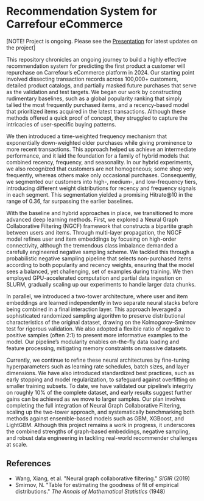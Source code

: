 # Recommendation System for Carrefour eCommerce

[NOTE! Project is ongoing. Please see the [Presentation](https://github.com/ZahirAhmadChaudhry/Recommendation_Systems_Kaggle/blob/main/Presentation/Recommendation_systems_Kaggle.pdf) for latest updates on the project]


This repository chronicles an ongoing journey to build a highly effective recommendation system for predicting the first product a customer will repurchase on Carrefour’s eCommerce platform in 2024. Our starting point involved dissecting transaction records across 100,000+ customers, detailed product catalogs, and partially masked future purchases that serve as the validation and test targets. We began our work by constructing rudimentary baselines, such as a global popularity ranking that simply tallied the most frequently purchased items, and a recency-based model that prioritized items acquired in the latest transactions. Although these methods offered a quick proof of concept, they struggled to capture the intricacies of user-specific buying patterns.

We then introduced a time-weighted frequency mechanism that exponentially down-weighted older purchases while giving prominence to more recent transactions. This approach helped us achieve an intermediate performance, and it laid the foundation for a family of hybrid models that combined recency, frequency, and seasonality. In our hybrid experiments, we also recognized that customers are not homogeneous; some shop very frequently, whereas others make only occasional purchases. Consequently, we segmented our customers into high-, medium-, and low-frequency tiers, introducing different weight distributions for recency and frequency signals in each segment. This segmentation yielded a promising Hitrate@10 in the range of 0.36, far surpassing the earlier baselines.

With the baseline and hybrid approaches in place, we transitioned to more advanced deep learning methods. First, we explored a Neural Graph Collaborative Filtering (NGCF) framework that constructs a bipartite graph between users and items. Through multi-layer propagation, the NGCF model refines user and item embeddings by focusing on high-order connectivity, although the tremendous class imbalance demanded a carefully engineered negative sampling scheme. We tackled this through a probabilistic negative sampling pipeline that selects non-purchased items according to both popularity and recency weights, ensuring that the model sees a balanced, yet challenging, set of examples during training. We then employed GPU-accelerated computation and partial data ingestion on SLURM, gradually scaling up our experiments to handle larger data chunks.

In parallel, we introduced a two-tower architecture, where user and item embeddings are learned independently in two separate neural stacks before being combined in a final interaction layer. This approach leveraged a sophisticated randomized sampling algorithm to preserve distributional characteristics of the original dataset, drawing on the Kolmogorov–Smirnov test for rigorous validation. We also adopted a flexible ratio of negative to positive samples (often 2:1) to present more informative examples to the model. Our pipeline’s modularity enables on-the-fly data loading and feature processing, mitigating memory constraints on massive datasets.

Currently, we continue to refine these neural architectures by fine-tuning hyperparameters such as learning rate schedules, batch sizes, and layer dimensions. We have also introduced standardized best practices, such as early stopping and model regularization, to safeguard against overfitting on smaller training subsets. To date, we have validated our pipeline’s integrity on roughly 10% of the complete dataset, and early results suggest further gains can be achieved as we move to larger samples. Our plan involves completing the full integration of Neural Graph Collaborative Filtering, scaling up the two-tower approach, and systematically benchmarking both methods against ensemble-based models such as GBM, XGBoost, and LightGBM. Although this project remains a work in progress, it underscores the combined strengths of graph-based embeddings, negative sampling, and robust data engineering in tackling real-world recommender challenges at scale.

## References

- Wang, Xiang, et al. "Neural graph collaborative filtering." *SIGIR* (2019)  
- Smirnov, N. "Table for estimating the goodness of fit of empirical distributions." *The Annals of Mathematical Statistics* (1948)